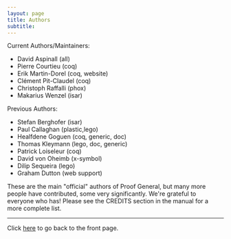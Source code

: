 ```yaml
---
layout: page
title: Authors
subtitle:
---
```


Current Authors/Maintainers:

- David Aspinall (all)
- Pierre Courtieu (coq)
- Erik Martin-Dorel (coq, website)
- Clément Pit-Claudel (coq)
- Christoph Raffalli (phox)
- Makarius Wenzel (isar)

Previous Authors:

- Stefan Berghofer (isar)
- Paul Callaghan (plastic,lego)
- Healfdene Goguen (coq, generic, doc)
- Thomas Kleymann (lego, doc, generic)
- Patrick Loiseleur (coq)
- David von Oheimb (x-symbol)
- Dilip Sequeira (lego)
- Graham Dutton (web support)

These are the main "official" authors of Proof General, but many more
people have contributed, some very significantly. We're grateful to
everyone who has! Please see the CREDITS section in the manual for a
more complete list.

---

Click [here](/) to go back to the front page.
